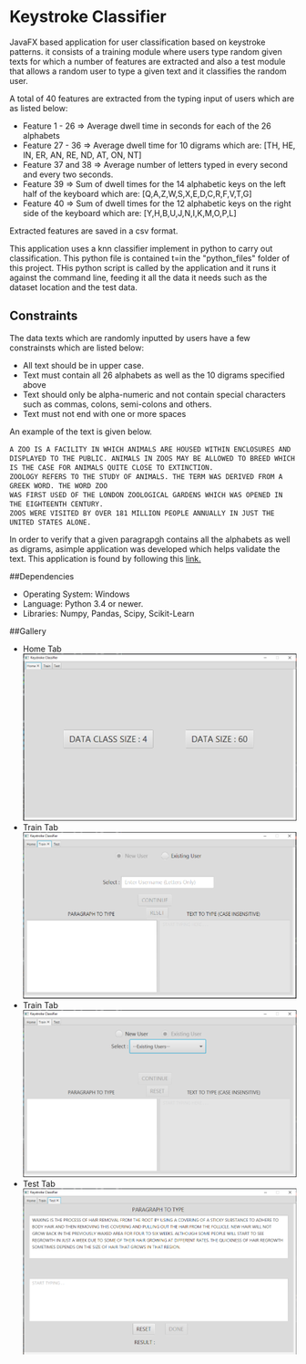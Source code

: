 # Keystroke Classifier 
JavaFX based application for user classification based on keystroke patterns. it consists of a training module where users type random given texts for which a number of features are extracted and also a test module that allows a random user to type a given text and it classifies the random user.

A total of 40 features are extracted from the typing input of users which are as listed below:
* Feature 1 - 26 => Average dwell time in seconds for each of the 26 alphabets
* Feature 27 - 36 => Average dwell time for 10 digrams which are: [TH, HE, IN, ER, AN, RE, ND, AT, ON, NT]
* Feature 37 and 38 => Average number of letters typed in every second and every two seconds.
* Feature 39 => Sum of dwell times for the 14 alphabetic keys on the left half of the keyboard which are: [Q,A,Z,W,S,X,E,D,C,R,F,V,T,G]
* Feature 40 => Sum of dwell times for the 12 alphabetic keys on the right side of the keyboard which are: [Y,H,B,U,J,N,I,K,M,O,P,L]

Extracted features are saved in a csv format.

This application uses a knn classifier implement in python to carry out classification. This python file is contained t=in the "python_files" folder of this project. THis python script is called by the application and it runs it against the command line, feeding it all the data it needs such as the dataset location and the test data.  

## Constraints
The data texts which are randomly inputted by users have a few constrainsts which are listed below:
* All text should be in upper case.
* Text must contain all 26 alphabets as well as the 10 digrams specified above
* Text should only be alpha-numeric and not contain special characters such as commas, colons, semi-colons and others.
* Text must not end with one or more spaces

An example of the text is given below.
```
A ZOO IS A FACILITY IN WHICH ANIMALS ARE HOUSED WITHIN ENCLOSURES AND DISPLAYED TO THE PUBLIC. ANIMALS IN ZOOS MAY BE ALLOWED TO BREED WHICH IS THE CASE FOR ANIMALS QUITE CLOSE TO EXTINCTION. 
ZOOLOGY REFERS TO THE STUDY OF ANIMALS. THE TERM WAS DERIVED FROM A GREEK WORD. THE WORD ZOO 
WAS FIRST USED OF THE LONDON ZOOLOGICAL GARDENS WHICH WAS OPENED IN THE EIGHTEENTH CENTURY. 
ZOOS WERE VISITED BY OVER 181 MILLION PEOPLE ANNUALLY IN JUST THE UNITED STATES ALONE.
```

In order to verify that a given paragrapgh contains all the alphabets as well as digrams, asimple application was developed which helps validate the text. This application is found by following this [link.](https://github.com/donpelumos/keystroke-paragraph-verifier)</a>

##Dependencies
* Operating System: Windows
* Language: Python 3.4 or newer.
* Libraries: Numpy, Pandas, Scipy, Scikit-Learn

##Gallery
* Home Tab
![Home Tab](./pics/home.PNG)
* Train Tab
![Train New User](./pics/train_1.PNG)
* Train Tab
![Train Existing User](./pics/train_2.PNG)
* Test Tab
![Test (Predict) User](./pics/test.PNG)